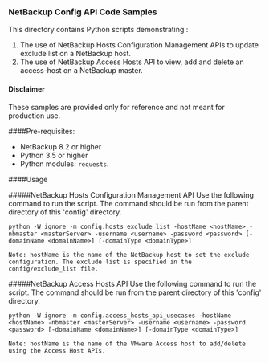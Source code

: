 ### NetBackup Config API Code Samples

This directory contains Python scripts demonstrating :
1. The use of NetBackup Hosts Configuration Management APIs to update exclude list on a NetBackup host.
2. The use of NetBackup Access Hosts API to view, add and delete an access-host on a NetBackup master. 

#### Disclaimer

These samples are provided only for reference and not meant for production use.

####Pre-requisites:
- NetBackup 8.2 or higher
- Python 3.5 or higher
- Python modules: `requests`.

####Usage

#####NetBackup Hosts Configuration Management API
Use the following command to run the script. The command should be run from the parent directory of this 'config' directory.

`python -W ignore -m config.hosts_exclude_list -hostName <hostName> -nbmaster <masterServer> -username <username> -password <password> [-domainName <domainName>] [-domainType <domainType>]`

`Note: hostName is the name of the NetBackup host to set the exclude configuration. The exclude list is specified in the config/exclude_list file.`

#####NetBackup Access Hosts API
Use the following command to run the script. The command should be run from the parent directory of this 'config' directory.

`python -W ignore -m config.access_hosts_api_usecases -hostName <hostName> -nbmaster <masterServer> -username <username> -password <password> [-domainName <domainName>] [-domainType <domainType>]`

`Note: hostName is the name of the VMware Access host to add/delete using the Access Host APIs.`

